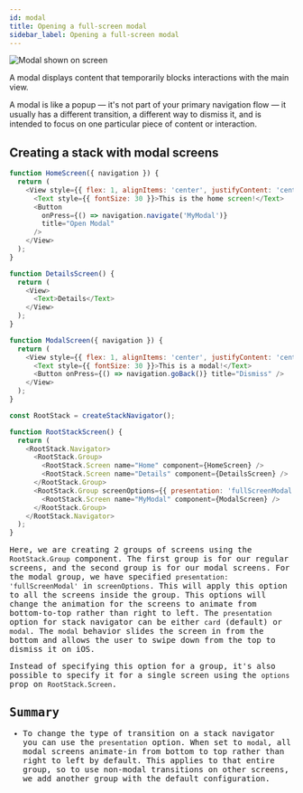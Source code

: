 ```yaml
---
id: modal
title: Opening a full-screen modal
sidebar_label: Opening a full-screen modal
---
```


![Modal shown on screen](/assets/modal/modal-demo.gif)

A modal displays content that temporarily blocks interactions with the main view.

A modal is like a popup &mdash; it's not part of your primary navigation flow &mdash; it usually has a different transition, a different way to dismiss it, and is intended to focus on one particular piece of content or interaction.

## Creating a stack with modal screens

<samp id="full-screen-modal" />

```js
function HomeScreen({ navigation }) {
  return (
    <View style={{ flex: 1, alignItems: 'center', justifyContent: 'center' }}>
      <Text style={{ fontSize: 30 }}>This is the home screen!</Text>
      <Button
        onPress={() => navigation.navigate('MyModal')}
        title="Open Modal"
      />
    </View>
  );
}

function DetailsScreen() {
  return (
    <View>
      <Text>Details</Text>
    </View>
  );
}

function ModalScreen({ navigation }) {
  return (
    <View style={{ flex: 1, alignItems: 'center', justifyContent: 'center' }}>
      <Text style={{ fontSize: 30 }}>This is a modal!</Text>
      <Button onPress={() => navigation.goBack()} title="Dismiss" />
    </View>
  );
}

const RootStack = createStackNavigator();

function RootStackScreen() {
  return (
    <RootStack.Navigator>
      <RootStack.Group>
        <RootStack.Screen name="Home" component={HomeScreen} />
        <RootStack.Screen name="Details" component={DetailsScreen} />
      </RootStack.Group>
      <RootStack.Group screenOptions={{ presentation: 'fullScreenModal' }}>
        <RootStack.Screen name="MyModal" component={ModalScreen} />
      </RootStack.Group>
    </RootStack.Navigator>
  );
}
```

Here, we are creating 2 groups of screens using the `RootStack.Group` component. The first group is for our regular screens, and the second group is for our modal screens. For the modal group, we have specified `presentation: 'fullScreenModal'` in `screenOptions`. This will apply this option to all the screens inside the group. This options will change the animation for the screens to animate from bottom-to-top rather than right to left. The `presentation` option for stack navigator can be either `card` (default) or `modal`. The `modal` behavior slides the screen in from the bottom and allows the user to swipe down from the top to dismiss it on iOS.

Instead of specifying this option for a group, it's also possible to specify it for a single screen using the `options` prop on `RootStack.Screen`.

## Summary

- To change the type of transition on a stack navigator you can use the `presentation` option. When set to `modal`, all modal screens animate-in from bottom to top rather than right to left by default. This applies to that entire group, so to use non-modal transitions on other screens, we add another group with the default configuration.
